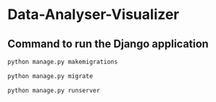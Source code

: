 # Data-Analyser-Visualizer
## Command to run the Django application
```python
python manage.py makemigrations
```

```python
python manage.py migrate
```

```python
python manage.py runserver
```
